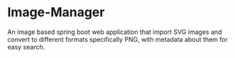 # Image-Manager
An image based spring boot web application that import SVG images and convert to different formats specifically PNG, with metadata about them for easy search.

